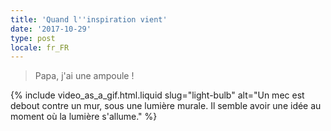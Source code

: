 ```yaml
---
title: 'Quand l''inspiration vient'
date: '2017-10-29'
type: post
locale: fr_FR
---
```


> Papa, j'ai une ampoule !

{% include video_as_a_gif.html.liquid
    slug="light-bulb"
    alt="Un mec est debout contre un mur, sous une lumière murale. Il semble avoir une idée au moment où la lumière s'allume."
%}